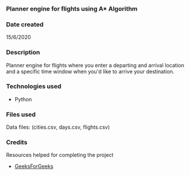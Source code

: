 
### Planner engine for flights using A* Algorithm

### Date created
15/6/2020

### Description
Planner engine for flights where you enter a departing and arrival location and a specific time window when you'd like to arrive your destination.

### Technologies used
- Python

### Files used
Data files: (cities.csv, days.csv, flights.csv)

### Credits
Resources helped for completing the project
- [GeeksForGeeks](https://www.geeksforgeeks.org)
